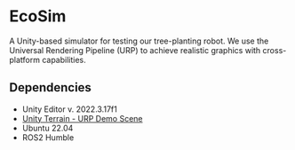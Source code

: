# EcoSim

A Unity-based simulator for testing our tree-planting robot. We use the Universal Rendering Pipeline (URP) to achieve realistic graphics with cross-platform capabilities.

## Dependencies
- Unity Editor v. 2022.3.17f1
- [Unity Terrain - URP Demo Scene](https://assetstore.unity.com/packages/3d/environments/unity-terrain-urp-demo-scene-213197)
- Ubuntu 22.04
- ROS2 Humble
